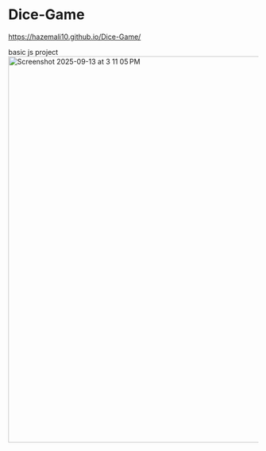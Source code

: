 # Dice-Game
https://hazemali10.github.io/Dice-Game/

basic js project
<img width="1440" height="777" alt="Screenshot 2025-09-13 at 3 11 05 PM" src="https://github.com/user-attachments/assets/3e9e81e4-cf19-49c2-958a-08ea2b1a07cc" />

